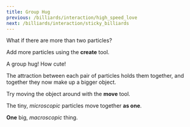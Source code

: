 ```yaml
---
title: Group Hug
previous: /billiards/interaction/high_speed_love
next: /billiards/interaction/sticky_billiards
---
```


<script src="shared.js"></script>
<script>
    var interactionSim = createSimulation({
        initialize: function(simulation) {
            var p = simulation.parameters;
            p.friction = 0.1;

            addOppositeParticles(simulation);

            var ljInteraction = new LennardJonesInteraction();
            ljInteraction.strength = 10;
            setInteraction(simulation, 0, 0, ljInteraction);

            setToolbarAvailableTools(simulation.toolbar, ["create", "move"]);
        }
    });
</script>

<div id="chapter">

<div class="page">

<div class="stepLog twoColumn">

What if there are more than two particles?

Add more particles using the **create** tool.

<script>
    cue(function () {
        return (interactionSim.particles.length > 20);  
    });
    endStep();
</script>

A group hug! How cute!

The attraction between each pair of particles holds them together, and together they now make up a bigger object.

Try moving the object around with the **move** tool.

<script>
    cue(function () {
        return (ensembleSpeed(interactionSim.particles) > 1); 
    });
    endStep();
</script>

The tiny, _microscopic_ particles move together **as one**. 

**One** big, _macroscopic_ thing.

</div>

<div class="twoColumn">
<script>
    insertHere(interactionSim.div);
</script>
</div>
</div>

</div>